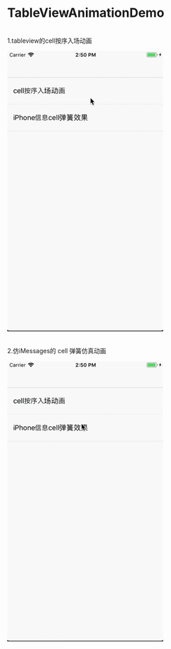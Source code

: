 # TableViewAnimationDemo
<br>1.tableview的cell按序入场动画</br>

![image](https://github.com/cailianqing/TableViewAnimationDemo/blob/master/tableviewDemoOne.gif) 

<br>2.仿iMessages的 cell 弹簧仿真动画</br>

![image](https://github.com/cailianqing/TableViewAnimationDemo/blob/master/tableviewDemoTwo.gif) 
